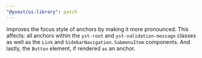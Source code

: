 ```yaml
---
"@yoast/ui-library": patch
---
```


Improves the focus style of anchors by making it more pronounced. This affects: all anchors within the `yst-root` and `yst-validation-message` classes as well as the `Link` and `SidebarNavigation.SubmenuItem` components. And lastly, the `Button` element, if rendered `as` an anchor.
